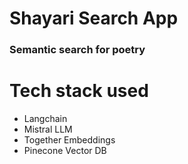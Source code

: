 # Shayari Search App
### Semantic search for poetry

# Tech stack used
- Langchain
- Mistral LLM
- Together Embeddings
- Pinecone Vector DB